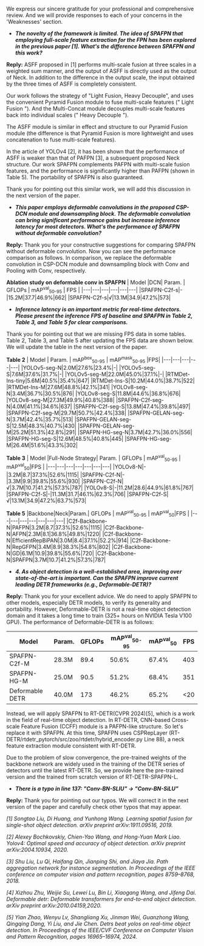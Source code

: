 We express our sincere gratitude for your professional and comprehensive review. And we will provide responses to each of your concerns in the 'Weaknesses' section.

- ***The novelty of the framework is limited. The idea of SPAFPN that employing full-scale feature extraction for the FPN has been explored in the previous paper [1]. What's the difference between SPAFPN and this work?***

**Reply:** ASFF proposed in [1] performs multi-scale fusion at three scales in a weighted sum manner, and the output of ASFF is directly used as the output of Neck. In addition to the difference in the output scale, the input obtained by the three times of ASFF is completely consistent.

Our work follows the strategy of "Light Fusion, Heavy Decouple", and uses the convenient Pyramid Fusion module to fuse multi-scale features (" Light Fusion "). And the Multi-Concat module decouples multi-scale features back into individual scales (" Heavy Decouple ").

The ASFF module is similar in effect and structure to our Pyramid Fusion module (the difference is that Pyramid Fusion is more lightweight and uses concatenation to fuse multi-scale features).

In the article of YOLOv4 [2], it has been shown that the performance of ASFF is weaker than that of PAFPN [3], a subsequent proposed Neck structure. Our work SPAFPN complements PAFPN with multi-scale fusion features, and the performance is significantly higher than PAFPN (shown in Table 5). The portability of SPAFPN is also guaranteed.

Thank you for pointing out this similar work, we will add this discussion in the next version of the paper.

- ***This paper employs deformable convolutions in the proposed CSP-DCN module and downsampling block. The deformable convolution can bring significant performance gains but increase inference latency for most detectors. What's the performance of SPAFPN without deformable convolution?***

**Reply:** Thank you for your constructive suggestions for comparing SPAFPN without deformable convolution. Now you can see the performance comparison as follows. In comparison, we replace the deformable convolution in CSP-DCN module and downsampling block with Conv and Pooling with Conv, respectively.

**Ablation study on deformable conv in SPAFPN**
| Model |DCN| Param. | GFLOPs | mAP<sup>val</sup><sub>50-95</sub> | FPS |
|---|---|---|---|---|---|
|SPAFPN-C2f-s|-|15.2M|37.7|46.9%|662|
|SPAFPN-C2f-s|√|13.1M|34.9|47.2%|573|

- ***Inference latency is an important metric for real-time detectors. Please present the inference FPS of baseline and SPAFPN in Table 2, Table 3, and Table 5 for clear comparisons.***

Thank you for pointing out that we are missing FPS data in some tables. Table 2, Table 3, and Table 5 after updating the FPS data are shown below. We will update the table in the next version of the paper.

**Table 2**
| Model | Param. | mAP<sup>box</sup><sub>50-95</sub> | mAP<sup>mask</sup><sub>50-95</sub> |FPS|
|---|---|---|---|---|
|YOLOv5-seg-N|2.0M|27.6\%|23.4\%|-|
|YOLOv5-seg-S|7.6M|37.6\%|31.7\%|-|
|YOLOv5-seg-M|22.0M|45.0\%|37.1\%|-|
|RTMDet-Ins-tiny|5.6M|40.5\%|35.4\%|647|
|RTMDet-Ins-S|10.2M|44.0\%|38.7\%|522|
|RTMDet-Ins-M|27.6M|48.8\%|42.1\%|341|
|YOLOv8-seg-N|3.4M|36.7\%|30.5\%|876|
|YOLOv8-seg-S|11.8M|44.6\%|36.8\%|676|
|YOLOv8-seg-M|27.3M|49.9\%|40.8\%|388|
|SPAFPN-C2f-seg-N|4.0M|41.1\%|34.6\%|637|
|SPAFPN-C2f-seg-S|13.8M|47.4\%|39.8\%|497|
|SPAFPN-C2f-seg-M|29.7M|50.7\%|42.4\%|338|
|SPAFPN-GELAN-seg-N|3.7M|42.4\%|35.7\%|513|
|SPAFPN-GELAN-seg-S|12.5M|48.3\%|40.7\%|430|
|SPAFPN-GELAN-seg-M|25.2M|51.3\%|42.8\%|291|
|SPAFPN-HG-seg-N|3.7M|42.7\%|36.0\%|556|
|SPAFPN-HG-seg-S|12.6M|48.5\%|40.8\%|445|
|SPAFPN-HG-seg-M|26.4M|51.6\%|43.3\%|302|

**Table 3**
| Model |Full-Node Strategy| Param. | GFLOPs | mAP<sup>val</sup><sub>50-95</sub> | mAP<sup>val</sup><sub>50</sub>|FPS |
|---|---|---|---|---|---|---|
|YOLOv8-N|-|3.2M|8.7|37.3\%|52.6\%|1115|
|SPAFPN-C2f-N|-|3.3M|9.9|39.8\%|55.6\%|930|
|SPAFPN-C2f-N|√|3.7M|10.7|41.2\%|57.3\%|787|
|YOLOv8-S|-|11.2M|28.6|44.9\%|61.8\%|767|
|SPAFPN-C2f-S|-|11.3M|31.7|46.1\%|62.3\%|706|
|SPAFPN-C2f-S|√|13.1M|34.9|47.2\%|63.7\%|573|

**Table 5**
|Backbone|Neck|Param.| GFLOPs | mAP<sup>val</sup><sub>50-95</sub> | mAP<sup>val</sup><sub>50</sub>|FPS |
|---|---|---|---|---|---|---|
|C2f-Backbone-N|PAFPN|3.2M|8.7|37.3\%|52.6\%|1115|
|C2f-Backbone-N|AFPN|2.3M|8.1|36.8\%|49.8\%|1220|
|C2f-Backbone-N|EfficientRepBiPAN|3.0M|8.4|37.1\%|52.2\%|914|
|C2f-Backbone-N|RepGFPN|3.4M|8.9|38.3\%|54.8\%|802|
|C2f-Backbone-N|GD|6.1M|10.9|39.8\%|55.6\%|720|
|C2f-Backbone-N|SPAFPN|3.7M|10.7|41.2\%|57.3\%|787|

- ***4.	As object detection is a well-established area, improving over state-of-the-art is important. Can the SPAFPN improve current leading DETR frameworks (e.g., Deformable-DETR)?***

**Reply:** Thank you for your excellent advice. We do need to apply SPAFPN to other models, especially DETR models, to verify its generality and portability. However, Deformable-DETR is not a real-time object detection domain and it takes a long time to train (325+ hours on NVIDIA Tesla V100 GPU). The performance of Deformable-DETR is as follows:

|Model|Param.| GFLOPs | mAP<sup>val</sup><sub>50-95</sub> | mAP<sup>val</sup><sub>50</sub>|FPS |
|---|---|---|---|---|---|
|SPAFPN-C2f-M|28.3M|89.4|50.6%|67.4%|403|
|SPAFPN-HG-M|25.0M|90.5|51.2%|68.4%|351|
|Deformable DETR|40.0M|173|46.2%|65.2%|<20|

Instead, we will apply SPAFPN to RT-DETR(CVPR 2024)[5], which is a work in the field of real-time object detection. In RT-DETR, CNN-based Cross-scale Feature Fusion (CCFF) module is a PAFPN-like structure. So let's replace it with SPAFPN. At this time, SPAFPN uses CSPRepLayer (RT-DETR/rtdetr_pytorch/src/zoo/rtdetr/hybrid_encoder.py Line 88), a neck feature extraction module consistent with RT-DETR. 

Due to the problem of slow convergence, the pre-trained weights of the backbone network are widely used in the training of the DETR series of detectors until the latest RT-DETR. So, we provide here the pre-trained version and the trained from scratch version of RT-DETR-SPAFPN-L.






- ***There is a typo in line 137: "Conv-BN-SLIU" -> "Conv-BN-SiLU"***

**Reply:** Thank you for pointing out our typos. We will correct it in the next version of the paper and carefully check other typos that may appear.




*[1] Songtao Liu, Di Huang, and Yunhong Wang. Learning spatial fusion for single-shot object detection. arXiv preprint arXiv:1911.09516, 2019.*

*[2] Alexey Bochkovskiy, Chien-Yao Wang, and Hong-Yuan Mark Liao. Yolov4: Optimal speed and accuracy of object detection. arXiv preprint arXiv:2004.10934, 2020.*

*[3] Shu Liu, Lu Qi, Haifang Qin, Jianping Shi, and Jiaya Jia. Path aggregation network for instance segmentation. In Proceedings of the IEEE conference on computer vision and pattern recognition, pages 8759–8768, 2018.*

*[4] Xizhou Zhu, Weijie Su, Lewei Lu, Bin Li, Xiaogang Wang, and Jifeng Dai. Deformable detr: Deformable transformers for end-to-end object detection. arXiv preprint arXiv:2010.04159,2020.*

*[5] Yian Zhao, Wenyu Lv, Shangliang Xu, Jinman Wei, Guanzhong Wang, Qingqing Dang, Yi Liu, and Jie Chen. Detrs beat yolos on real-time object detection. In Proceedings of the IEEE/CVF Conference on Computer Vision and Pattern Recognition, pages 16965–16974, 2024.*
